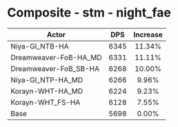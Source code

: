 # Composite - stm - night_fae
| Actor | DPS | Increase |
|---|:---:|:---:|
|Niya-GI_NTB-HA|6345|11.34%|
|Dreamweaver-FoB-HA_MD|6331|11.11%|
|Dreamweaver-FoB_SB-HA|6268|10.00%|
|Niya-GI_NTP-HA_MD|6266|9.96%|
|Korayn-WHT-HA_MD|6224|9.23%|
|Korayn-WHT_FS-HA|6128|7.55%|
|Base|5698|0.00%|
